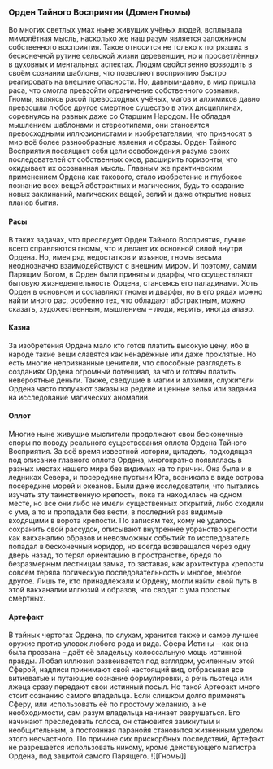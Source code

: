 ###  Орден Тайного Восприятия (Домен Гномы)

Во многих светлых умах ныне живущих учёных людей, всплывала мимолётная мысль, насколько же наш разум является заложником собственного восприятия. Такое относится не только к погрязших в бесконечной рутине сельской жизни деревенщин, но и просветлённых в духовных и ментальных аспектах. Людям свойственно возводить в своём сознании шаблоны, что позволяют восприятию быстро реагировать на внешние опасности. Но, давным-давно, в мир пришла раса, что смогла превзойти ограничение собственного сознания. Гномы, являясь расой превосходных учёных, магов и алхимиков давно превзошли любое другое смертное существо в этих дисциплинах, соревнуясь на равных даже со Старшим Народом. Не обладая мышлением шаблонами и стереотипами, они становятся превосходными иллюзионистами и изобретателями, что привносят в мир всё более разнообразные явления и образы. Орден Тайного Восприятия посвящает себя цели освобождения разума своих последователей от собственных оков, расширить горизонты, что окидывает их осознанная мысль. Главным же практическим применением Ордена как такового, стало изобретение и глубокое познание всех вещей абстрактных и магических, будь то создание новых заклинаний, магических вещей, зелий и даже открытие новых планов бытия.

#### Расы

В таких задачах, что преследует Орден Тайного Восприятия, лучше всего справляются гномы, что и делает их основной силой внутри Ордена. Но, имея ряд недостатков и изъянов, гномы весьма неоднозначно взаимодействуют с внешним миром. И поэтому, самим Парящим Богом, в Орден были приняты и дварфы, что осуществляют бытовую жизнедеятельность Ордена, становясь его паладинами. Хоть Орден в основном и составляют гномы и дварфы, но в его рядах можно найти много рас, особенно тех, что обладают абстрактным, можно сказать, художественным, мышлением – люди, кериты, иногда алаэр.

#### Казна

За изобретения Ордена мало кто готов платить высокую цену, ибо в народе такие вещи славятся как ненадёжные или даже проклятые. Но есть многие непризнанные ценители, что способные разглядеть в созданиях Ордена огромный потенциал, за что и готовы платить невероятные деньги. Также, сведущие в магии и алхимии, служители Ордена часто получают заказы на редкие и ценные зелья или задания на исследование магических аномалий.

#### Оплот

Многие ныне живущие мыслители продолжают свои бесконечные споры по поводу реального существования оплота Ордена Тайного Восприятия. За всё время известной истории, цитадель, подходящая под описание главного оплота Ордена, многократно появлялась в разных местах нашего мира без видимых на то причин. Она была и в ледниках Севера, и посередине пустыни Юга, возникала в виде острова посередине морей и океанов. Были даже исследователи, что пытались изучать эту таинственную крепость, пока та находилась на одном месте, но все они либо не имели существенных открытий, либо сходили с ума, а то и пропадали без вести, в последний раз видимые входящими в ворота крепости. По записям тех, кому не удалось сохранить свой рассудок, описывают внутреннее убранство крепости как вакханалию образов и невозможных событий: то исследователь попадал в бесконечный коридор, но всегда возвращался через одну дверь назад, то терял ориентацию в пространстве, бредя по безразмерным лестницам замка, то заставая, как архитектура крепости совсем теряла логическую последовательность и многое, многое другое. Лишь те, кто принадлежали к Ордену, могли найти свой путь в этой вакханалии иллюзий и образов, что сводят с ума простых смертных.

#### Артефакт

В тайных чертогах Ордена, по слухам, хранится также и самое лучшее оружие против уловок любого рода и вида. Сфера Истины – как она была прозвана – даёт её владельцу колоссальную мощь истинной правды. Любая иллюзия развеивается под взглядом, усиленным этой Сферой, надписи принимают свой настоящий вид, отбрасывая все витиеватые и путающие сознание формулировки, а речь льстеца или лжеца сразу передают свои истинный посыл. Но такой Артефакт много стоит сознанию самого владельца. Если слишком долго применять Сферу, или использовать её по простому желанию, а не необходимости, сам разум владельца начинает разрушаться. Его начинают преследовать голоса, он становится замкнутым и необщительным, а постоянная паранойя становится жизненным уделом этого несчастного. По причине сих прискорбных последствий, Артефакт не разрешается использовать никому, кроме действующего магистра Ордена, под защитой самого Парящего.
![[Гномы]]